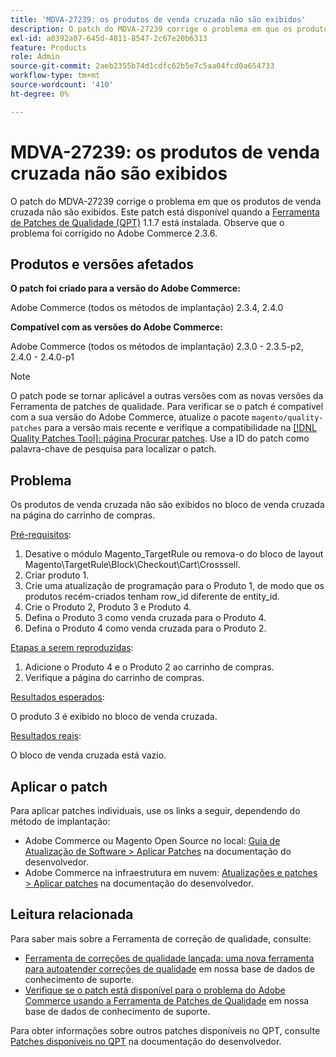 ```yaml
---
title: 'MDVA-27239: os produtos de venda cruzada não são exibidos'
description: O patch do MDVA-27239 corrige o problema em que os produtos de venda cruzada não são exibidos. Este patch está disponível quando a [Ferramenta de correções de qualidade (QPT)](/help/announcements/adobe-commerce-announcements/magento-quality-patches-released-new-tool-to-self-serve-quality-patches.md) 1.1.7 está instalada. Observe que o problema foi corrigido no Adobe Commerce 2.3.6.
exl-id: a0392a07-645d-4811-8547-2c67e20b6313
feature: Products
role: Admin
source-git-commit: 2aeb2355b74d1cdfc62b5e7c5aa04fcd0a654733
workflow-type: tm+mt
source-wordcount: '410'
ht-degree: 0%

---
```


# MDVA-27239: os produtos de venda cruzada não são exibidos

O patch do MDVA-27239 corrige o problema em que os produtos de venda cruzada não são exibidos. Este patch está disponível quando a [Ferramenta de Patches de Qualidade (QPT)](/help/announcements/adobe-commerce-announcements/magento-quality-patches-released-new-tool-to-self-serve-quality-patches.md) 1.1.7 está instalada. Observe que o problema foi corrigido no Adobe Commerce 2.3.6.

## Produtos e versões afetados

**O patch foi criado para a versão do Adobe Commerce:**

Adobe Commerce (todos os métodos de implantação) 2.3.4, 2.4.0

**Compatível com as versões do Adobe Commerce:**

Adobe Commerce (todos os métodos de implantação) 2.3.0 - 2.3.5-p2, 2.4.0 - 2.4.0-p1

>[!NOTE]
>
>O patch pode se tornar aplicável a outras versões com as novas versões da Ferramenta de patches de qualidade. Para verificar se o patch é compatível com a sua versão do Adobe Commerce, atualize o pacote `magento/quality-patches` para a versão mais recente e verifique a compatibilidade na [[!DNL Quality Patches Tool]: página Procurar patches](https://experienceleague.adobe.com/tools/commerce-quality-patches/index.html). Use a ID do patch como palavra-chave de pesquisa para localizar o patch.

## Problema

Os produtos de venda cruzada não são exibidos no bloco de venda cruzada na página do carrinho de compras.

<u>Pré-requisitos</u>:

1. Desative o módulo Magento_TargetRule ou remova-o do bloco de layout Magento\TargetRule\Block\Checkout\Cart\Crosssell.
1. Criar produto 1.
1. Crie uma atualização de programação para o Produto 1, de modo que os produtos recém-criados tenham row_id diferente de entity_id.
1. Crie o Produto 2, Produto 3 e Produto 4.
1. Defina o Produto 3 como venda cruzada para o Produto 4.
1. Defina o Produto 4 como venda cruzada para o Produto 2.

<u>Etapas a serem reproduzidas</u>:

1. Adicione o Produto 4 e o Produto 2 ao carrinho de compras.
1. Verifique a página do carrinho de compras.

<u>Resultados esperados</u>:

O produto 3 é exibido no bloco de venda cruzada.

<u>Resultados reais</u>:

O bloco de venda cruzada está vazio.

## Aplicar o patch

Para aplicar patches individuais, use os links a seguir, dependendo do método de implantação:

* Adobe Commerce ou Magento Open Source no local: [Guia de Atualização de Software > Aplicar Patches](https://experienceleague.adobe.com/en/docs/commerce-operations/tools/quality-patches-tool/usage) na documentação do desenvolvedor.
* Adobe Commerce na infraestrutura em nuvem: [Atualizações e patches > Aplicar patches](https://experienceleague.adobe.com/en/docs/commerce-cloud-service/user-guide/develop/upgrade/apply-patches) na documentação do desenvolvedor.

## Leitura relacionada

Para saber mais sobre a Ferramenta de correção de qualidade, consulte:

* [Ferramenta de correções de qualidade lançada: uma nova ferramenta para autoatender correções de qualidade](/help/announcements/adobe-commerce-announcements/magento-quality-patches-released-new-tool-to-self-serve-quality-patches.md) em nossa base de dados de conhecimento de suporte.
* [Verifique se o patch está disponível para o problema do Adobe Commerce usando a Ferramenta de Patches de Qualidade](/help/support-tools/patches-available-in-qpt-tool/check-patch-for-magento-issue-with-magento-quality-patches.md) em nossa base de dados de conhecimento de suporte.

Para obter informações sobre outros patches disponíveis no QPT, consulte [Patches disponíveis no QPT](https://experienceleague.adobe.com/tools/commerce-quality-patches/index.html) na documentação do desenvolvedor.
